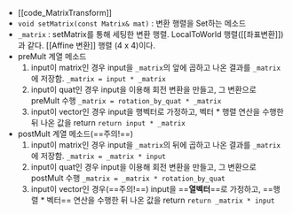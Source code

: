 - [[code_MatrixTransform]]
- `void setMatrix(const Matrix& mat)` :  변환 행렬을 Set하는 메소드
- `_matrix` : setMatrix를 통해 세팅한 변환 행렬. 
	LocalToWorld 행렬([[좌표변환]])과 같다. 
	[[Affine 변환]] 행렬 (4 x 4)이다.
- preMult 계열 메소드
	1. input이 matrix인 경우
		input을 `_matrix`의 앞에 곱하고 나온 결과를 `_matrix`에 저장함.
		`_matrix = input * _matrix`
	2. input이 quat인 경우
		input을 이용해 회전 변환을 만들고, 그 변환으로 preMult 수행
		`_matrix = rotation_by_quat * _matrix`
	3. input이 vector인 경우
		input을 행벡터로 가정하고, 벡터 * 행렬 연산을 수행한 뒤 나온 값을 return
		`return input * _matrix`
- postMult 계열 메소드(==주의!==)
	1. input이 matrix인 경우
		input을 `_matrix`의 뒤에 곱하고 나온 결과를 `_matrix`에 저장함.
		`_matrix = _matrix * input`
	2. input이 quat인 경우
		input을 이용해 회전 변환을 만들고, 그 변환으로 postMult 수행
		`_matrix = _matrix * rotation_by_quat`
	3. input이 vector인 경우(==주의!==)
		input을 ==**열벡터**==로 가정하고, ==행렬 * 벡터== 연산을 수행한 뒤 나온 값을 return
		`return _matrix * input`